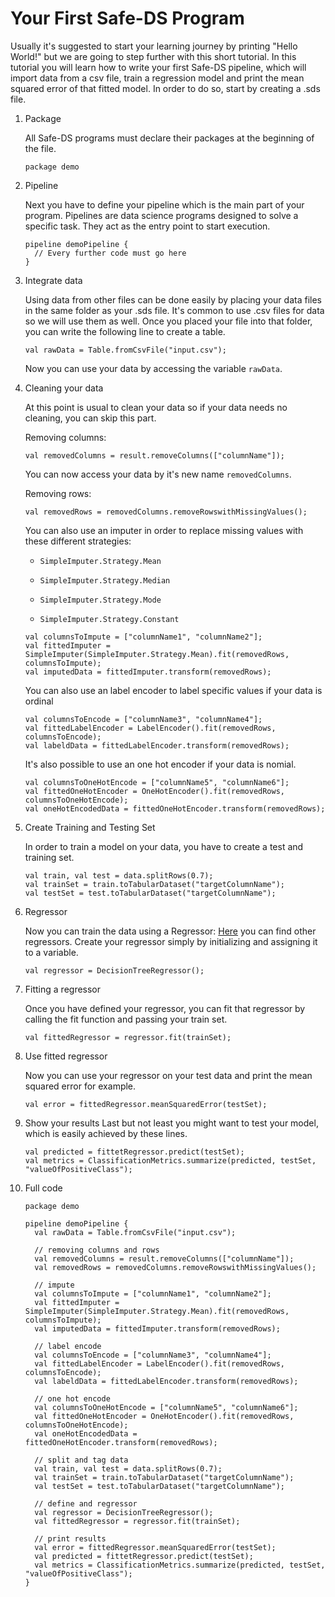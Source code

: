 # Your First Safe-DS Program

Usually it's suggested to start your learning journey by printing "Hello World!" but we are going to step further with this short
tutorial. In this tutorial you will learn how to write your first Safe-DS pipeline, which will import data from a csv file,
train a regression model and print the mean squared error of that fitted model. In order to do so, start by creating a .sds file.

1. Package

    All Safe-DS programs must declare their packages at the beginning of the file.
    ```sds 
    package demo 
    ```


2. Pipeline

    Next you have to define your pipeline which is the main part of your program.
    Pipelines are data science programs designed to solve a specific task. They act as the entry point to start execution.
    ```sds
    pipeline demoPipeline {
      // Every further code must go here
    }
    ```        


3. Integrate data

    Using data from other files can be done easily by placing your data files in the same folder as your .sds file.
    It's common to use .csv files for data so we will use them as well.
    Once you placed your file into that folder, you can write the following line to create a table. 
    ```sds
    val rawData = Table.fromCsvFile("input.csv");
    ```
    Now you can use your data by accessing the variable `rawData`. 


4. Cleaning your data

    At this point is usual to clean your data so if your data needs no cleaning, you can skip this part.

    Removing columns:
    ```sds
    val removedColumns = result.removeColumns(["columnName"]);
    ```
    You can now access your data by it's new name `removedColumns`.

    Removing rows:
    ```sds
    val removedRows = removedColumns.removeRowswithMissingValues();
    ```

    You can also use an imputer in order to replace missing values with these different strategies:

    - `SimpleImputer.Strategy.Mean`

    - `SimpleImputer.Strategy.Median`

    - `SimpleImputer.Strategy.Mode`

    - `SimpleImputer.Strategy.Constant`

    ```sds
    val columnsToImpute = ["columnName1", "columnName2"];
    val fittedImputer = SimpleImputer(SimpleImputer.Strategy.Mean).fit(removedRows, columnsToImpute);
    val imputedData = fittedImputer.transform(removedRows);
    ```

    You can also use an label encoder to label specific values if your data is ordinal
    ```sds
    val columnsToEncode = ["columnName3", "columnName4"];
    val fittedLabelEncoder = LabelEncoder().fit(removedRows, columnsToEncode);
    val labeldData = fittedLabelEncoder.transform(removedRows);
    ```

    It's also possible to use an one hot encoder if your data is nomial.
    ```sds
    val columnsToOneHotEncode = ["columnName5", "columnName6"];
    val fittedOneHotEncoder = OneHotEncoder().fit(removedRows, columnsToOneHotEncode);
    val oneHotEncodedData = fittedOneHotEncoder.transform(removedRows);
    ```


5. Create Training and Testing Set

    In order to train a model on your data, you have to create a test and training set.
    ```sds
    val train, val test = data.splitRows(0.7);
    val trainSet = train.toTabularDataset("targetColumnName");
    val testSet = test.toTabularDataset("targetColumnName");
    ```


6. Regressor

    Now you can train the data using a Regressor: 
    [Here](https://dsl.safeds.com/en/stable/api/safeds/ml/classical/regression/Regressor/) 
    you can find other regressors.
    Create your regressor simply by initializing and assigning it to a variable.
    ```sds
    val regressor = DecisionTreeRegressor();
    ```


7. Fitting a regressor

    Once you have defined your regressor, you can fit that regressor by calling the fit function
    and passing your train set.
    ```sds
    val fittedRegressor = regressor.fit(trainSet);
    ```


8. Use fitted regressor

    Now you can use your regressor on your test data and print the mean squared error for example.
    ```sds
    val error = fittedRegressor.meanSquaredError(testSet);
    ```


9. Show your results
    Last but not least you might want to test your model, which is easily achieved by these lines.
    ```sds
    val predicted = fittetRegressor.predict(testSet);
    val metrics = ClassificationMetrics.summarize(predicted, testSet, "valueOfPositiveClass");
    ```


10. Full code

    ```sds
    package demo 

    pipeline demoPipeline {
      val rawData = Table.fromCsvFile("input.csv");

      // removing columns and rows
      val removedColumns = result.removeColumns(["columnName"]);
      val removedRows = removedColumns.removeRowswithMissingValues();

      // impute
      val columnsToImpute = ["columnName1", "columnName2"];
      val fittedImputer = SimpleImputer(SimpleImputer.Strategy.Mean).fit(removedRows, columnsToImpute);
      val imputedData = fittedImputer.transform(removedRows);

      // label encode
      val columnsToEncode = ["columnName3", "columnName4"];
      val fittedLabelEncoder = LabelEncoder().fit(removedRows, columnsToEncode);
      val labeldData = fittedLabelEncoder.transform(removedRows);

      // one hot encode
      val columnsToOneHotEncode = ["columnName5", "columnName6"];
      val fittedOneHotEncoder = OneHotEncoder().fit(removedRows, columnsToOneHotEncode);
      val oneHotEncodedData = fittedOneHotEncoder.transform(removedRows);

      // split and tag data
      val train, val test = data.splitRows(0.7);
      val trainSet = train.toTabularDataset("targetColumnName");
      val testSet = test.toTabularDataset("targetColumnName");

      // define and regressor
      val regressor = DecisionTreeRegressor();
      val fittedRegressor = regressor.fit(trainSet);

      // print results
      val error = fittedRegressor.meanSquaredError(testSet);
      val predicted = fittetRegressor.predict(testSet);
      val metrics = ClassificationMetrics.summarize(predicted, testSet, "valueOfPositiveClass");
    }
    ```